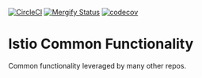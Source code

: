 [![CircleCI](https://circleci.com/gh/istio/common.svg?style=svg)](https://circleci.com/gh/istio/common)
[![Mergify Status](https://gh.mergify.io/badges/istio/common.png?style=cut)](https://mergify.io)
[![codecov](https://codecov.io/gh/istio/common/branch/master/graph/badge.svg)](https://codecov.io/gh/istio/common)

# Istio Common Functionality

Common functionality leveraged by many other repos.
